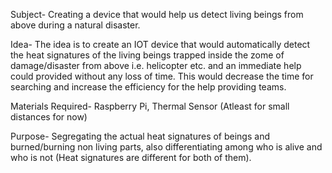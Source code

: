Subject- Creating a device that would help us detect living beings from above during a natural disaster.

Idea- The idea is to create an IOT device that would automatically detect the heat signatures of the living beings trapped inside the zome of damage/disaster from above i.e. helicopter etc. and an immediate help could provided without any loss of time. This would decrease the time for searching and increase the efficiency for the help providing teams.

Materials Required- Raspberry Pi, Thermal Sensor (Atleast for small distances for now)

Purpose- Segregating the actual heat signatures of beings and burned/burning non living parts, also differentiating among who is alive and who is not (Heat signatures are different for both of them).
